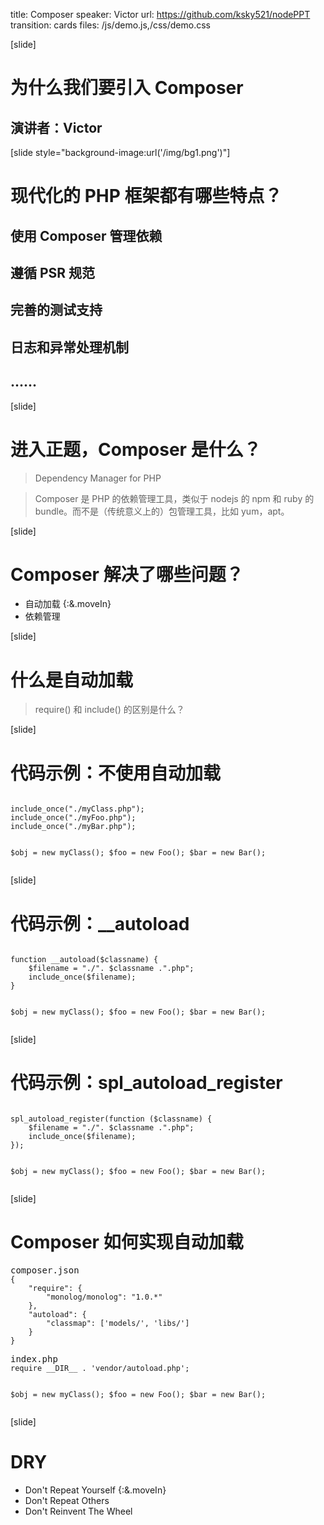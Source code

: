 title: Composer
speaker: Victor
url: https://github.com/ksky521/nodePPT
transition: cards
files: /js/demo.js,/css/demo.css

[slide]

# 为什么我们要引入 Composer
## 演讲者：Victor

[slide style="background-image:url('/img/bg1.png')"]

# 现代化的 PHP 框架都有哪些特点？
## 使用 Composer 管理依赖
## 遵循 PSR 规范
## 完善的测试支持
## 日志和异常处理机制
## ......

[slide]

# 进入正题，Composer 是什么？
<blockquote> Dependency Manager for PHP </blockquote>
<blockquote>Composer 是 PHP 的依赖管理工具，类似于 nodejs 的 npm 和 ruby 的 bundle。而不是（传统意义上的）包管理工具，比如 yum，apt。</blockquote>

[slide]

# Composer 解决了哪些问题？
* 自动加载 {:&.moveIn}
* 依赖管理

[slide]

# 什么是自动加载
<blockquote> require() 和 include() 的区别是什么？ </blockquote>

[slide]

# 代码示例：不使用自动加载
<div class="columns-1">
<pre><code class="php">
include_once("./myClass.php");
include_once("./myFoo.php");
include_once("./myBar.php");

$obj = new myClass();
$foo = new Foo();
$bar = new Bar();
</code></pre>
</div>

[slide]

# 代码示例：__autoload

<div class="columns-1">
<pre><code class="php">
function __autoload($classname) {
    $filename = "./". $classname .".php";
    include_once($filename);
}

$obj = new myClass();
$foo = new Foo();
$bar = new Bar();
</code></pre>
</div>

[slide]

# 代码示例：spl_autoload_register

<div class="columns-1">
<pre><code class="php">
spl_autoload_register(function ($classname) {
    $filename = "./". $classname .".php";
    include_once($filename);
});

$obj = new myClass();
$foo = new Foo();
$bar = new Bar();
</code></pre>
</div>

[slide]

# Composer 如何实现自动加载

<div class="columns-1">
<pre>composer.json<code class="json">
{
    "require": {
        "monolog/monolog": "1.0.*"
    },
    "autoload": {
        "classmap": ['models/', 'libs/']
    }
}
</code></pre>
<pre>index.php<code class="php">
require __DIR__ . 'vendor/autoload.php';

$obj = new myClass();
$foo = new Foo();
$bar = new Bar();
</code></pre>
</div>

[slide]

# DRY

* Don't Repeat Yourself {:&.moveIn}
* Don't Repeat Others
* Don't Reinvent The Wheel
